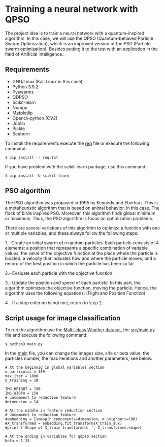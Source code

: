 # Trainning a neural network with QPSO
The project idea is to train a neural network with a quantum-inspired algorithm. In this case, we will use the QPSO (Quantum-behaved Particle Swarm Optimization), which is an improved version of the PSO (Particle swarm optimization). Besides putting it to the test with an application in the field of Artificial Intelligence.

## Requirements
- GNU/Linux (Kali Linux in this case)
- Python 3.9.2
- Pyswarms
- QDPSO
- Scikit-learn 
- Numpy
- Matplotlip
- Opencv-python (CV2)
- Joblib
- Pickle
- Seaborn

To install the requirements execute the [req](https://github.com/stalyn21/nn_qdpso/blob/main/req.txt) file or execute the following command:
```
$ pip install -r req.txt
```
If you have problem with the scikit-learn package, use this command:
```
$ pip install -U scikit-learn
```

## PSO algorithm
The PSO algorithm was proposed in 1995 by Kennedy and Eberhart. This is a metaheuristic algorithm that is based on animal behavior. In this case, The flock of birds inspires PSO. Moreover, this algorithm finds global minimum or maximum. Thus, the PSO algorithm is focus on optimization problems.

There are several variations of this algorithm to optimize a function with one or multiple variables, and these always follow the following steps:

1.- Create an initial swarm of n random particles. Each particle consists of 4 elements: a position that represents a specific combination of variable values, the value of the objective function at the place where the particle is located, a velocity that indicates how and where the particle moves, and a record of the best position in which the particle has been so far.

2.- Evaluate each particle with the objective function.

3.- Update the position and speed of each particle. In this part, the algorithm optimizes the objective function, moving the particle. Hence, the algorithm uses the following equations:
(Flight and Position Function)

4.- If a stop criterion is not met, return to step 2.

## Script usage for image classification
To run the algorithm use the [Multi-class Weather dataset](https://www.kaggle.com/datasets/somesh24/multiclass-images-for-weather-classification), the [src/main.py](https://github.com/stalyn21/nn_qdpso/blob/main/src/main.py) file and execute the following command: 
```
$ python3 main.py
```

In the [main](https://github.com/stalyn21/nn_qdpso/blob/main/src/main.py) file, you can change the images size, alfa or beta value, the particles number, the max iterations and another parameters, see below.
```
# At the beginnig in global variables section
n_particulas = 100
max_iter = 1000
n_training = 10

IMG_HEIGHT = 150
IMG_WIDTH = 150
# uncomment to reduction feature
#dimension = 14

# At the middle in feature reduction section
# Uncomment to reduction feature
#embedding = Isomap(n_components=dimension, n_neighbors=100)
#X_transformed = embedding.fit_transform(X_train_aux)
#print ('Shape of X_train transformed: ', X_transformed.shape)

# At the ending in variables for qdpso section
beta = 1.13
```


